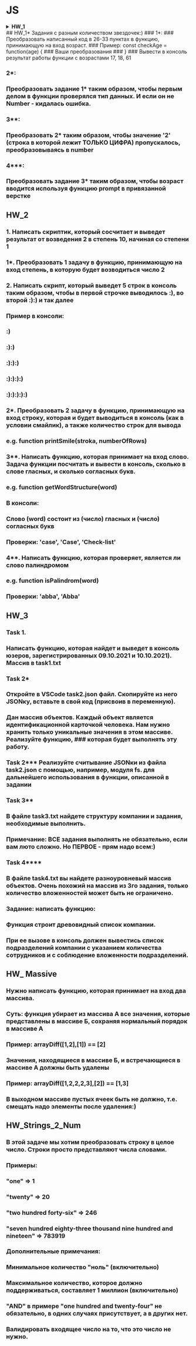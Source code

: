 # JS
<details> 
  <summary> <b> HW_1 </b> </summary>
<pre>
  1. Создать переменную “item_1”
  </pre>
<pre>
  2. Присвоить переменной item_1 цифру 5.
</pre>
### 3. Вывести в консоль item_1.
### 4. Создать переменную “item_2”
### 5. Присвоить переменной item_2 цифру 3.
### 6. Вывести в консоль item_2.
### 7. Создать переменную “item_3”
### 8. Присвоить переменной item_3 сложение item_1 и item_2.
### 9. Вывести в консоль item_3.
### 10. Создать переменную “item_4”
### 11. Присвоить переменной item_4 строку “Yolochka”
### 12. Вывести в консоль item_4.
### 13. Вывести в консоль сложение item_3 и item_4.
### 14. Вывести в консоль умножение item_3 и item_4.
### 15. Создать переменную “item_5”
### 16. Присвоить переменной item_5 переменную item_3
### 17. Создать переменную item_6.
### 18. Создать переменную item_6_type
### 19. Присвоить переменной item_6 значение 15
### 20. Присвоить переменной item_6_type тип переменной item_6
### 21. Вывести в консоль тип данных item_6 в виде ——  “item_6 == ”  item_6, 
### “item_6_type == ”  item_6_type ——  
### 22. Создать переменную item_7 и в ней преобразовать item_6 в String.
### 23. Создать переменную item_7_type
### 24. Присвоить переменной item_7_type тип переменной item_7
### 25. Вывести в консоль тип данных item_7 в виде ——  “item_7 == ”  item_7, 
### “item_7_type == ”  item_7_type ——  
### 26. Создать переменную “age_1” и присвоить ей значение 10
### 27. Создать переменную “age_2” и присвоить ей значение 18
### 28. Создать переменную “age_3” и присвоить ей значение 60
### 29. Создать if в котором будите проверять значение переменной age_1
### 30. Если age_1 < age_2, вывести в консоль “You don’t have access cause your age is ” + age_1 + 
### “ It’s less than ” + age_2
### 31. Если age_1 >=  age_2 и age_1 <  age_3, вывести в консоль “Welcome  !”
### 32. Если age_1  > age_3, вывести в консоль “Keep calm and look Culture channel”.
### 33. Иначе выводите “Technical work”.
## 
  </details>
## HW_1* Задания с разным количеством звездочек:)
### 1*:
### Преобразовать написанный код в 26-33 пунктах в функцию, принимающую на вход возраст.
### Пример: const checkAge = function(age) {
### Ваши преобразования
### }
### Вывести в консоль результат работы функции с возрастами 17, 18, 61

### 2*:
### Преобразовать задание 1* таким образом, чтобы первым делом в функции проверялся тип данных. И если он не Number - кидалась ошибка.

### 3**:
### Преобразовать 2* таким образом, чтобы значение '2' (строка в которой лежит ТОЛЬКО ЦИФРА) пропускалось, преобразовываясь в number

### 4***:
### Преобразовать задание 3* таким образом, чтобы возраст вводится используя функцию prompt в привязанной верстке
##
## HW_2
### 1. Написать скриптик, который сосчитает и выведет результат от возведения 2 в степень 10, начиная со степени 1
###
### 1*. Преобразовать 1 задачу в функцию, принимающую на вход степень, в которую будет возводиться число 2
###
### 2. Написать скрипт, который выведет 5 строк в консоль таким образом, чтобы в первой строчке выводилось :), во второй :):) и так далее
### Пример в консоли:
### :)
### :):)
### :):):)
### :):):):)
### :):):):):)
###
### 2*. Преобразовать 2 задачу в функцию, принимающую на вход строку, которая и будет выводиться в консоль (как в условии смайлик), а также количество строк для вывода 
### e.g. function printSmile(stroka, numberOfRows)
###
### 3**.  Написать функцию, которая принимает на вход слово. Задача функции посчитать и вывести в консоль, сколько в слове гласных, и сколько согласных букв.
### e.g. function getWordStructure(word)
### В консоли: 
### Слово (word) состоит из  (число) гласных и (число) согласных букв
###
### Проверки: 'case', 'Case', 'Check-list'
###
### 4**. Написать функцию, которая проверяет, является ли слово палиндромом
### e.g. function isPalindrom(word)
###
### Проверки: 'abba', 'Abba'
###
##
## HW_3
### Task 1.
###
### Написать функцию, которая найдет и выведет в консоль юзеров, зарегистрированных 09.10.2021 и 10.10.2021). Массив в task1.txt
### 
### Task 2*
### 
### Откройте в VSCode task2.json файл. Скопируйте из него JSONку, вставьте в свой код (присвоив в переменную).
### 
### Дан массив объектов. Каждый объект является идентификационной карточкой человека. Нам нужно хранить только уникальные значения в этом массиве. Реализуйте функцию, ### которая будет выполнять эту работу.
### 
### Task 2*** Реализуйте считывание JSONки из файла task2.json с помощью, например, модуля fs. для дальнейшего использования в функции, описанной в задании
### 
### Task 3**
### В файле task3.txt найдете структуру компании и задания, необходимые выполнить.
### 
### Примечание: ВСЕ задания выполнять не обязательно, если вам люто сложно. Но ПЕРВОЕ - прям надо всем:)
### 
### Task 4****
### 
### В файле task4.txt вы найдете разноуровневый массив объектов. Очень похожий на массив из 3го задания, только количество вложенностей может быть не ограничено. 
### 
### Задание: написать функцию: 
### 
### Функция строит древовидный список компании.
### При ее вызове в консоль должен вывестись список подразделений компании с указанием количества сотрудников и с соблюдение вложенности подразделений.
##
## HW_ Massive
### Нужно написать функцию, которая принимает на вход два массива.
### Суть: функция убирает из массива А все значения, которые представлены в массиве Б, сохраняя нормальный порядок в массиве А
###
### Пример: arrayDiff([1,2],[1]) == [2]
### 
### Значения, находящиеся в массиве Б, и встречающиеся в массиве А  должны быть удалены
### 
### Пример: arrayDiff([1,2,2,2,3],[2]) == [1,3]
### 
### В выходном массиве пустых ячеек быть не должно, т.е. смещать надо элементы после удаления:)
##
## HW_Strings_2_Num
###
### В этой задаче мы хотим преобразовать строку в целое число. Строки просто представляют числа словами.
### 
### Примеры:
###
### "one" => 1
### "twenty" => 20
### "two hundred forty-six" => 246
### "seven hundred eighty-three thousand nine hundred and nineteen" => 783919
### Дополнительные примечания:
###
### Минимальное количество "ноль" (включительно)
### Максимальное количество, которое должно поддерживаться, составляет 1 миллион (включительно)
### "AND" в примере "one hundred and twenty-four" не обязательно, в одних случаях присутствует, а в других нет.
### Валидировать входящее число на то, что это число не нужно.

